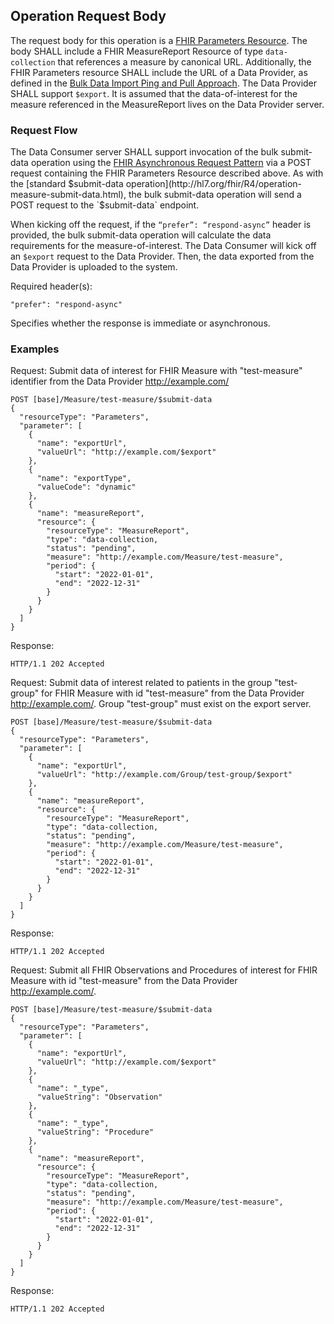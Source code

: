 ## Operation Request Body

The request body for this operation is a [FHIR Parameters Resource](https://www.hl7.org/fhir/parameters.html). The body SHALL include a FHIR MeasureReport Resource of type `data-collection` that references a measure by canonical URL. Additionally, the FHIR Parameters resource SHALL include the URL of a Data Provider, as defined in the [Bulk Data Import Ping and Pull Approach](https://github.com/smart-on-fhir/bulk-import/blob/master/import-pnp.md#bulk-data-import-kick-off-request-ping-from-data-provider-to-data-consumer). The Data Provider SHALL support `$export`. It is assumed that the data-of-interest for the measure referenced in the MeasureReport lives on the Data Provider server.

### Request Flow

The Data Consumer server SHALL support invocation of the bulk submit-data operation using the [FHIR Asynchronous Request Pattern](http://hl7.org/fhir/async.html) via a POST request containing the FHIR Parameters Resource described above. As with the [standard $submit-data operation](http://hl7.org/fhir/R4/operation-measure-submit-data.html), the bulk submit-data operation will send a POST request to the `$submit-data` endpoint.

When kicking off the request, if the `“prefer”: “respond-async”` header is provided, the bulk submit-data operation will calculate the data requirements for the measure-of-interest. The Data Consumer will kick off an `$export` request to the Data Provider. Then, the data exported from the Data Provider is uploaded to the system.

Required header(s):

```
"prefer": "respond-async"
```
Specifies whether the response is immediate or asynchronous.

### Examples

Request: Submit data of interest for FHIR Measure with "test-measure" identifier from the Data Provider http://example.com/

```
POST [base]/Measure/test-measure/$submit-data
{
  "resourceType": "Parameters",
  "parameter": [
    {
      "name": "exportUrl",
      "valueUrl": "http://example.com/$export"
    },
    {
      "name": "exportType",
      "valueCode": "dynamic"
    },
    {
      "name": "measureReport",
      "resource": {
        "resourceType": "MeasureReport",
        "type": "data-collection,
        "status": "pending",
        "measure": "http://example.com/Measure/test-measure",
        "period": {
          "start": "2022-01-01",
          "end": "2022-12-31"
        }
      }
    }
  ]
}
```

Response:

```
HTTP/1.1 202 Accepted
```

Request: Submit data of interest related to patients in the group "test-group" for FHIR Measure with id "test-measure" from the Data Provider http://example.com/. Group "test-group" must exist on the export server.

```
POST [base]/Measure/test-measure/$submit-data
{
  "resourceType": "Parameters",
  "parameter": [
    {
      "name": "exportUrl",
      "valueUrl": "http://example.com/Group/test-group/$export"
    },
    {
      "name": "measureReport",
      "resource": {
        "resourceType": "MeasureReport",
        "type": "data-collection,
        "status": "pending",
        "measure": "http://example.com/Measure/test-measure",
        "period": {
          "start": "2022-01-01",
          "end": "2022-12-31"
        }
      }
    }
  ]
}
```

Response:

```
HTTP/1.1 202 Accepted
```

Request: Submit all FHIR Observations and Procedures of interest for FHIR Measure with id "test-measure" from the Data Provider http://example.com/.

```
POST [base]/Measure/test-measure/$submit-data
{
  "resourceType": "Parameters",
  "parameter": [
    {
      "name": "exportUrl",
      "valueUrl": "http://example.com/$export"
    },
    {
      "name": "_type",
      "valueString": "Observation"
    },
    {
      "name": "_type",
      "valueString": "Procedure"
    },
    {
      "name": "measureReport",
      "resource": {
        "resourceType": "MeasureReport",
        "type": "data-collection,
        "status": "pending",
        "measure": "http://example.com/Measure/test-measure",
        "period": {
          "start": "2022-01-01",
          "end": "2022-12-31"
        }
      }
    }
  ]
}
```

Response:

```
HTTP/1.1 202 Accepted
```
